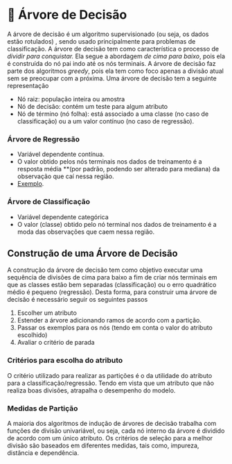 # :deciduous_tree: Árvore de Decisão

A árvore de decisão é um algoritmo supervisionado (ou seja, os dados estão rotulados) , sendo usado principalmente para problemas de classificação.  A árvore de decisão tem como característica o processo de *dividir para conquistar.* Ela segue a abordagem *de cima para baixo*, pois ela é construída do nó pai indo até os nós terminais. A árvore de decisão faz parte dos algoritmos *greedy*, pois ela tem como foco apenas a divisão atual sem se preocupar com a próxima.  Uma árvore de decisão tem a seguinte representação

- Nó raiz: população inteira ou amostra
- Nó de decisão: contém um teste para algum atributo
- Nó de término (nó folha): está associado a uma classe (no caso de classificação) ou a um valor contínuo (no caso de regressão).

### Árvore de Regressão

- Variável dependente contínua.
- O valor obtido pelos nós terminais nos dados de treinamento é a resposta média **(por padrão, podendo ser alterado para mediana) da observação que caí nessa região.
- [Exemplo](https://github.com/GabrielSBotelho/Decision-Tree/blob/main/DecisionTree_Regression.ipynb).

### Árvore de Classificação

- Variável dependente categórica
- O valor (classe) obtido pelo nó terminal nos dados de treinamento é a moda das observações que caem nessa região.

## Construção de uma Árvore de Decisão

A construção da árvore de decisão tem como objetivo executar uma sequência de divisões de cima para baixo a fim de criar nós terminais em que as classes estão bem separadas (classificação) ou o erro quadrático médio é pequeno (regressão). Desta forma, para construir uma árvore de decisão é necessário seguir os seguintes passos

1. Escolher um atributo
2. Estender a árvore adicionando ramos de acordo com a partição.
3. Passar os exemplos para os nós (tendo em conta o valor do atributo escolhido)
4. Avaliar o critério de parada

### Critérios para escolha do atributo

O critério utilizado para realizar as partições é o da utilidade do atributo para a classificação/regressão. Tendo em vista que um atributo que não realiza boas divisões, atrapalha o desempenho do modelo.

### Medidas de Partição

A maioria dos algoritmos de indução de árvores de decisão trabalha com funções de divisão univariável, ou seja, cada nó interno da árvore é dividido de acordo com um único atributo. Os critérios de seleção para a melhor divisão são baseados em diferentes medidas, tais como, impureza, distância e dependência.
